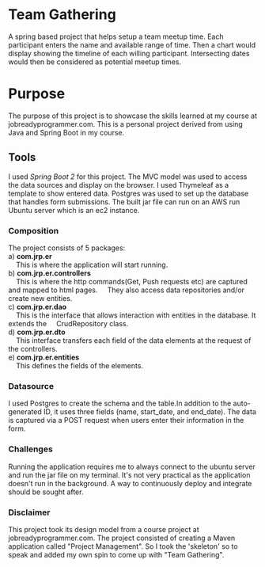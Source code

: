 # Team Gathering
 A spring based project that helps setup a team meetup time.
 Each participant enters the name and available range of time.
 Then a chart would display showing the timeline of each willing participant.
 Intersecting dates would then be considered as potential meetup times.
 
# Purpose
  The purpose of this project is to showcase the skills learned at my course at jobreadyprogrammer.com.
  This is a personal project derived from using Java and Spring Boot in my course.

## Tools
 I used *Spring Boot 2* for this project. The MVC model was used to access
 the data sources and display on the browser. I used Thymeleaf as a template
 to show entered data.
 Postgres was used to set up the database that handles form submissions.
 The built jar file can run on an AWS run Ubuntu server which is an ec2 instance.
 
### Composition
 The project consists of 5 packages:\
  a) **com.jrp.er**  
		&nbsp;&nbsp;&nbsp;&nbsp;This is where the application will start running.\
  b) **com.jrp.er.controllers**  
		&nbsp;&nbsp;&nbsp;&nbsp;This is where the http commands(Get, Push requests etc) are captured and mapped to html pages.
		&nbsp;&nbsp;&nbsp;&nbsp;They also access data repositories and/or create new entities.\
  c) **com.jrp.er.dao**  
		&nbsp;&nbsp;&nbsp;&nbsp;This is the interface that allows interaction with entities in the database. It extends the
		&nbsp;&nbsp;&nbsp;&nbsp;CrudRepository class.\
  d) **com.jrp.er.dto**  
		&nbsp;&nbsp;&nbsp;&nbsp;This interface transfers each field of the data elements at the request of the controllers.\
  e) **com.jrp.er.entities**  
		&nbsp;&nbsp;&nbsp;&nbsp;This defines the fields of the elements.
	  
	  
### Datasource
 I used Postgres to create the schema and the table.In addition to the
 auto-generated ID, it uses three fields (name, start_date, and end_date).
 The data is captured via a POST request when users enter their information in the form.
   
 
### Challenges
 Running the application requires me to always connect to the ubuntu server and run the jar
 file on my terminal. It's not very practical as the application doesn't run in the
 background. A way to continuously deploy and integrate should be sought after.
 
### Disclaimer
 This project took its design model from a course project at jobreadyprogrammer.com. The project consisted
 of creating a Maven application called "Project Management".
 So I took the 'skeleton' so to speak and added my own spin to come up with "Team Gathering".
 
